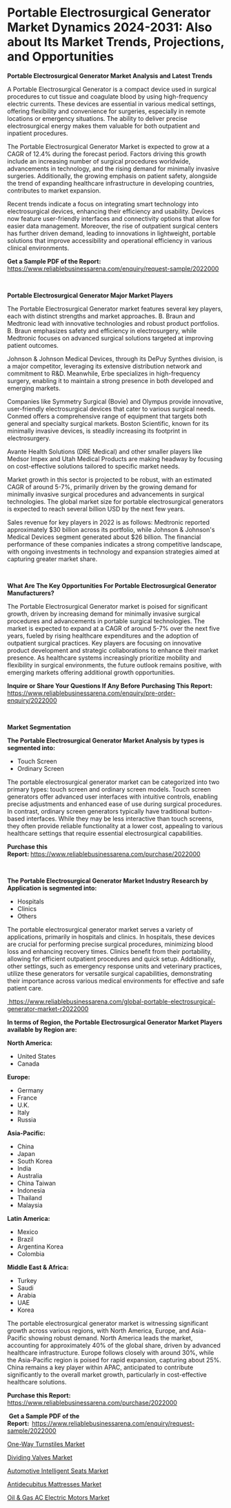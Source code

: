 <p><h1>Portable Electrosurgical Generator Market Dynamics 2024-2031: Also about Its Market Trends, Projections, and Opportunities</h1></p><p><strong>Portable Electrosurgical Generator Market Analysis and Latest Trends</strong></p>
<p><p>A Portable Electrosurgical Generator is a compact device used in surgical procedures to cut tissue and coagulate blood by using high-frequency electric currents. These devices are essential in various medical settings, offering flexibility and convenience for surgeries, especially in remote locations or emergency situations. The ability to deliver precise electrosurgical energy makes them valuable for both outpatient and inpatient procedures.</p><p>The Portable Electrosurgical Generator Market is expected to grow at a CAGR of 12.4% during the forecast period. Factors driving this growth include an increasing number of surgical procedures worldwide, advancements in technology, and the rising demand for minimally invasive surgeries. Additionally, the growing emphasis on patient safety, alongside the trend of expanding healthcare infrastructure in developing countries, contributes to market expansion. </p><p>Recent trends indicate a focus on integrating smart technology into electrosurgical devices, enhancing their efficiency and usability. Devices now feature user-friendly interfaces and connectivity options that allow for easier data management. Moreover, the rise of outpatient surgical centers has further driven demand, leading to innovations in lightweight, portable solutions that improve accessibility and operational efficiency in various clinical environments.</p></p>
<p><strong>Get a Sample PDF of the Report:&nbsp;</strong> <a href="https://www.reliablebusinessarena.com/enquiry/request-sample/2022000?utm_campaign=1726&utm_medium=2&utm_source=Github&utm_content=ia&utm_term=28102024&utm_id=portable-electrosurgical-generator">https://www.reliablebusinessarena.com/enquiry/request-sample/2022000</a></p>
<p>&nbsp;</p>
<p><strong>Portable Electrosurgical Generator Major Market Players</strong></p>
<p><p>The Portable Electrosurgical Generator market features several key players, each with distinct strengths and market approaches. B. Braun and Medtronic lead with innovative technologies and robust product portfolios. B. Braun emphasizes safety and efficiency in electrosurgery, while Medtronic focuses on advanced surgical solutions targeted at improving patient outcomes.</p><p>Johnson & Johnson Medical Devices, through its DePuy Synthes division, is a major competitor, leveraging its extensive distribution network and commitment to R&D. Meanwhile, Erbe specializes in high-frequency surgery, enabling it to maintain a strong presence in both developed and emerging markets.</p><p>Companies like Symmetry Surgical (Bovie) and Olympus provide innovative, user-friendly electrosurgical devices that cater to various surgical needs. Conmed offers a comprehensive range of equipment that targets both general and specialty surgical markets. Boston Scientific, known for its minimally invasive devices, is steadily increasing its footprint in electrosurgery.</p><p>Avante Health Solutions (DRE Medical) and other smaller players like Medsor Impex and Utah Medical Products are making headway by focusing on cost-effective solutions tailored to specific market needs.</p><p>Market growth in this sector is projected to be robust, with an estimated CAGR of around 5-7%, primarily driven by the growing demand for minimally invasive surgical procedures and advancements in surgical technologies. The global market size for portable electrosurgical generators is expected to reach several billion USD by the next few years.</p><p>Sales revenue for key players in 2022 is as follows: Medtronic reported approximately $30 billion across its portfolio, while Johnson & Johnson's Medical Devices segment generated about $26 billion. The financial performance of these companies indicates a strong competitive landscape, with ongoing investments in technology and expansion strategies aimed at capturing greater market share.</p></p>
<p>&nbsp;</p>
<p><strong>What Are The Key Opportunities For Portable Electrosurgical Generator Manufacturers?</strong></p>
<p><p>The Portable Electrosurgical Generator market is poised for significant growth, driven by increasing demand for minimally invasive surgical procedures and advancements in portable surgical technologies. The market is expected to expand at a CAGR of around 5-7% over the next five years, fueled by rising healthcare expenditures and the adoption of outpatient surgical practices. Key players are focusing on innovative product development and strategic collaborations to enhance their market presence. As healthcare systems increasingly prioritize mobility and flexibility in surgical environments, the future outlook remains positive, with emerging markets offering additional growth opportunities.</p></p>
<p><strong>Inquire or Share Your Questions If Any Before Purchasing This Report:</strong> <a href="https://www.reliablebusinessarena.com/enquiry/pre-order-enquiry/2022000?utm_campaign=1726&utm_medium=2&utm_source=Github&utm_content=ia&utm_term=28102024&utm_id=portable-electrosurgical-generator">https://www.reliablebusinessarena.com/enquiry/pre-order-enquiry/2022000</a></p>
<p>&nbsp;</p>
<p><strong>Market Segmentation</strong></p>
<p><strong>The Portable Electrosurgical Generator Market Analysis by types is segmented into:</strong></p>
<p><ul><li>Touch Screen</li><li>Ordinary Screen</li></ul></p>
<p><p>The portable electrosurgical generator market can be categorized into two primary types: touch screen and ordinary screen models. Touch screen generators offer advanced user interfaces with intuitive controls, enabling precise adjustments and enhanced ease of use during surgical procedures. In contrast, ordinary screen generators typically have traditional button-based interfaces. While they may be less interactive than touch screens, they often provide reliable functionality at a lower cost, appealing to various healthcare settings that require essential electrosurgical capabilities.</p></p>
<p><strong>Purchase this Report:&nbsp;</strong><a href="https://www.reliablebusinessarena.com/purchase/2022000?utm_campaign=1726&utm_medium=2&utm_source=Github&utm_content=ia&utm_term=28102024&utm_id=portable-electrosurgical-generator">https://www.reliablebusinessarena.com/purchase/2022000</a></p>
<p>&nbsp;</p>
<p><strong>The Portable Electrosurgical Generator Market Industry Research by Application is segmented into:</strong></p>
<p><ul><li>Hospitals</li><li>Clinics</li><li>Others</li></ul></p>
<p><p>The portable electrosurgical generator market serves a variety of applications, primarily in hospitals and clinics. In hospitals, these devices are crucial for performing precise surgical procedures, minimizing blood loss and enhancing recovery times. Clinics benefit from their portability, allowing for efficient outpatient procedures and quick setup. Additionally, other settings, such as emergency response units and veterinary practices, utilize these generators for versatile surgical capabilities, demonstrating their importance across various medical environments for effective and safe patient care.</p></p>
<p><a href="https://www.reliablebusinessarena.com/global-portable-electrosurgical-generator-market-r2022000?utm_campaign=1726&utm_medium=2&utm_source=Github&utm_content=ia&utm_term=28102024&utm_id=portable-electrosurgical-generator">&nbsp;https://www.reliablebusinessarena.com/global-portable-electrosurgical-generator-market-r2022000</a></p>
<p><strong>In terms of Region, the Portable Electrosurgical Generator Market Players available by Region are:</strong></p>
<p>
    <p> <strong> North America: </strong>
        <ul>
            <li>United States</li>
            <li>Canada</li>
        </ul>
        </p> 
    <p> <strong> Europe: </strong>
        <ul>
            <li>Germany</li>
            <li>France</li>
            <li>U.K.</li>
            <li>Italy</li>
            <li>Russia</li>
        </ul>
        </p> 
    <p> <strong> Asia-Pacific: </strong>
        <ul>
            <li>China</li>
            <li>Japan</li>
            <li>South Korea</li>
            <li>India</li>
            <li>Australia</li>
            <li>China Taiwan</li>
            <li>Indonesia</li>
            <li>Thailand</li>
            <li>Malaysia</li>
        </ul>
        </p> 
    <p> <strong> Latin America: </strong>
        <ul>
            <li>Mexico</li>
            <li>Brazil</li>
            <li>Argentina Korea</li>
            <li>Colombia</li>
        </ul>
        </p> 
    <p> <strong> Middle East & Africa: </strong>
        <ul>
            <li>Turkey</li>
            <li>Saudi</li>
            <li>Arabia</li>
            <li>UAE</li>
            <li>Korea</li>
        </ul>
    </p>
    </p>
<p><p>The portable electrosurgical generator market is witnessing significant growth across various regions, with North America, Europe, and Asia-Pacific showing robust demand. North America leads the market, accounting for approximately 40% of the global share, driven by advanced healthcare infrastructure. Europe follows closely with around 30%, while the Asia-Pacific region is poised for rapid expansion, capturing about 25%. China remains a key player within APAC, anticipated to contribute significantly to the overall market growth, particularly in cost-effective healthcare solutions.</p></p>
<p><strong>Purchase this Report: </strong><a href="https://www.reliablebusinessarena.com/purchase/2022000?utm_campaign=1726&utm_medium=2&utm_source=Github&utm_content=ia&utm_term=28102024&utm_id=portable-electrosurgical-generator">https://www.reliablebusinessarena.com/purchase/2022000</a></p>
<p>&nbsp;<strong>Get a Sample PDF of the Report:&nbsp;&nbsp;</strong><a href="https://www.reliablebusinessarena.com/enquiry/request-sample/2022000?utm_campaign=1726&utm_medium=2&utm_source=Github&utm_content=ia&utm_term=28102024&utm_id=portable-electrosurgical-generator">https://www.reliablebusinessarena.com/enquiry/request-sample/2022000</a></p>
<p><strong></strong></p>
<p><p><a href="https://www.linkedin.com/pulse/booming-one-way-turnstiles-market-sector-analysis-growth-projections-ybmvc?utm_campaign=1726&utm_medium=2&utm_source=Github&utm_content=ia&utm_term=28102024&utm_id=portable-electrosurgical-generator">One-Way Turnstiles Market</a></p><p><a href="https://www.linkedin.com/pulse/strategic-roadmap-success-global-dividing-valves-market-utree?trk=public_post_embed_feed-article-content&utm_campaign=1726&utm_medium=2&utm_source=Github&utm_content=ia&utm_term=28102024&utm_id=portable-electrosurgical-generator">Dividing Valves Market</a></p><p><a href="https://www.linkedin.com/pulse/comprehensive-automotive-intelligent-seats-market-report-jl70e?trk=public_post_embed_feed-article-content&utm_campaign=1726&utm_medium=2&utm_source=Github&utm_content=ia&utm_term=28102024&utm_id=portable-electrosurgical-generator">Automotive Intelligent Seats Market</a></p><p><a href="https://github.com/abbislposival/Market-Research-Report-List-1/blob/main/antidecubitus-mattresses-market.md?utm_campaign=1726&utm_medium=2&utm_source=Github&utm_content=ia&utm_term=28102024&utm_id=portable-electrosurgical-generator">Antidecubitus Mattresses Market</a></p><p><a href="https://www.linkedin.com/pulse/strategic-roadmap-success-global-oil-gas-ac-electric-motors-wb1ce?trk=public_post_embed_feed-article-content&utm_campaign=1726&utm_medium=2&utm_source=Github&utm_content=ia&utm_term=28102024&utm_id=portable-electrosurgical-generator">Oil & Gas AC Electric Motors Market</a></p></p>